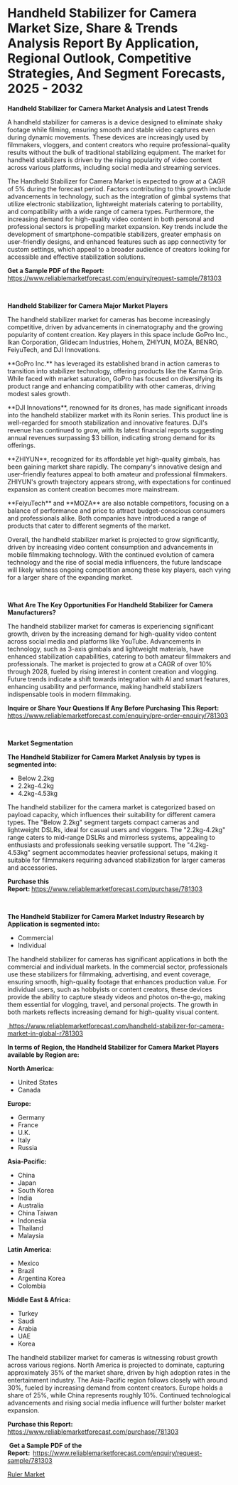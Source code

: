 <p><h1>Handheld Stabilizer for Camera Market Size, Share & Trends Analysis Report By Application, Regional Outlook, Competitive Strategies, And Segment Forecasts, 2025 - 2032</h1></p><p><strong>Handheld Stabilizer for Camera Market Analysis and Latest Trends</strong></p>
<p><p>A handheld stabilizer for cameras is a device designed to eliminate shaky footage while filming, ensuring smooth and stable video captures even during dynamic movements. These devices are increasingly used by filmmakers, vloggers, and content creators who require professional-quality results without the bulk of traditional stabilizing equipment. The market for handheld stabilizers is driven by the rising popularity of video content across various platforms, including social media and streaming services.</p><p>The Handheld Stabilizer for Camera Market is expected to grow at a CAGR of 5% during the forecast period. Factors contributing to this growth include advancements in technology, such as the integration of gimbal systems that utilize electronic stabilization, lightweight materials catering to portability, and compatibility with a wide range of camera types. Furthermore, the increasing demand for high-quality video content in both personal and professional sectors is propelling market expansion. Key trends include the development of smartphone-compatible stabilizers, greater emphasis on user-friendly designs, and enhanced features such as app connectivity for custom settings, which appeal to a broader audience of creators looking for accessible and effective stabilization solutions.</p></p>
<p><strong>Get a Sample PDF of the Report:&nbsp;</strong> <a href="https://www.reliablemarketforecast.com/enquiry/request-sample/781303?utm_campaign=2195&utm_medium=2&utm_source=Github&utm_content=ia&utm_term=07022025&utm_id=handheld-stabilizer-for-camera">https://www.reliablemarketforecast.com/enquiry/request-sample/781303</a></p>
<p>&nbsp;</p>
<p><strong>Handheld Stabilizer for Camera Major Market Players</strong></p>
<p><p>The handheld stabilizer market for cameras has become increasingly competitive, driven by advancements in cinematography and the growing popularity of content creation. Key players in this space include GoPro Inc., Ikan Corporation, Glidecam Industries, Hohem, ZHIYUN, MOZA, BENRO, FeiyuTech, and DJI Innovations.</p><p>**GoPro Inc.** has leveraged its established brand in action cameras to transition into stabilizer technology, offering products like the Karma Grip. While faced with market saturation, GoPro has focused on diversifying its product range and enhancing compatibility with other cameras, driving modest sales growth.</p><p>**DJI Innovations**, renowned for its drones, has made significant inroads into the handheld stabilizer market with its Ronin series. This product line is well-regarded for smooth stabilization and innovative features. DJI's revenue has continued to grow, with its latest financial reports suggesting annual revenues surpassing $3 billion, indicating strong demand for its offerings.</p><p>**ZHIYUN**, recognized for its affordable yet high-quality gimbals, has been gaining market share rapidly. The company's innovative design and user-friendly features appeal to both amateur and professional filmmakers. ZHIYUN's growth trajectory appears strong, with expectations for continued expansion as content creation becomes more mainstream.</p><p>**FeiyuTech** and **MOZA** are also notable competitors, focusing on a balance of performance and price to attract budget-conscious consumers and professionals alike. Both companies have introduced a range of products that cater to different segments of the market.</p><p>Overall, the handheld stabilizer market is projected to grow significantly, driven by increasing video content consumption and advancements in mobile filmmaking technology. With the continued evolution of camera technology and the rise of social media influencers, the future landscape will likely witness ongoing competition among these key players, each vying for a larger share of the expanding market.</p></p>
<p>&nbsp;</p>
<p><strong>What Are The Key Opportunities For Handheld Stabilizer for Camera Manufacturers?</strong></p>
<p><p>The handheld stabilizer market for cameras is experiencing significant growth, driven by the increasing demand for high-quality video content across social media and platforms like YouTube. Advancements in technology, such as 3-axis gimbals and lightweight materials, have enhanced stabilization capabilities, catering to both amateur filmmakers and professionals. The market is projected to grow at a CAGR of over 10% through 2028, fueled by rising interest in content creation and vlogging. Future trends indicate a shift towards integration with AI and smart features, enhancing usability and performance, making handheld stabilizers indispensable tools in modern filmmaking.</p></p>
<p><strong>Inquire or Share Your Questions If Any Before Purchasing This Report:</strong> <a href="https://www.reliablemarketforecast.com/enquiry/pre-order-enquiry/781303?utm_campaign=2195&utm_medium=2&utm_source=Github&utm_content=ia&utm_term=07022025&utm_id=handheld-stabilizer-for-camera">https://www.reliablemarketforecast.com/enquiry/pre-order-enquiry/781303</a></p>
<p>&nbsp;</p>
<p><strong>Market Segmentation</strong></p>
<p><strong>The Handheld Stabilizer for Camera Market Analysis by types is segmented into:</strong></p>
<p><ul><li>Below 2.2kg</li><li>2.2kg-4.2kg</li><li>4.2kg-4.53kg</li></ul></p>
<p><p>The handheld stabilizer for the camera market is categorized based on payload capacity, which influences their suitability for different camera types. The "Below 2.2kg" segment targets compact cameras and lightweight DSLRs, ideal for casual users and vloggers. The "2.2kg-4.2kg" range caters to mid-range DSLRs and mirrorless systems, appealing to enthusiasts and professionals seeking versatile support. The "4.2kg-4.53kg" segment accommodates heavier professional setups, making it suitable for filmmakers requiring advanced stabilization for larger cameras and accessories.</p></p>
<p><strong>Purchase this Report:&nbsp;</strong><a href="https://www.reliablemarketforecast.com/purchase/781303?utm_campaign=2195&utm_medium=2&utm_source=Github&utm_content=ia&utm_term=07022025&utm_id=handheld-stabilizer-for-camera">https://www.reliablemarketforecast.com/purchase/781303</a></p>
<p>&nbsp;</p>
<p><strong>The Handheld Stabilizer for Camera Market Industry Research by Application is segmented into:</strong></p>
<p><ul><li>Commercial</li><li>Individual</li></ul></p>
<p><p>The handheld stabilizer for cameras has significant applications in both the commercial and individual markets. In the commercial sector, professionals use these stabilizers for filmmaking, advertising, and event coverage, ensuring smooth, high-quality footage that enhances production value. For individual users, such as hobbyists or content creators, these devices provide the ability to capture steady videos and photos on-the-go, making them essential for vlogging, travel, and personal projects. The growth in both markets reflects increasing demand for high-quality visual content.</p></p>
<p><a href="https://www.reliablemarketforecast.com/handheld-stabilizer-for-camera-market-in-global-r781303?utm_campaign=2195&utm_medium=2&utm_source=Github&utm_content=ia&utm_term=07022025&utm_id=handheld-stabilizer-for-camera">&nbsp;https://www.reliablemarketforecast.com/handheld-stabilizer-for-camera-market-in-global-r781303</a></p>
<p><strong>In terms of Region, the Handheld Stabilizer for Camera Market Players available by Region are:</strong></p>
<p>
    <p> <strong> North America: </strong>
        <ul>
            <li>United States</li>
            <li>Canada</li>
        </ul>
        </p> 
    <p> <strong> Europe: </strong>
        <ul>
            <li>Germany</li>
            <li>France</li>
            <li>U.K.</li>
            <li>Italy</li>
            <li>Russia</li>
        </ul>
        </p> 
    <p> <strong> Asia-Pacific: </strong>
        <ul>
            <li>China</li>
            <li>Japan</li>
            <li>South Korea</li>
            <li>India</li>
            <li>Australia</li>
            <li>China Taiwan</li>
            <li>Indonesia</li>
            <li>Thailand</li>
            <li>Malaysia</li>
        </ul>
        </p> 
    <p> <strong> Latin America: </strong>
        <ul>
            <li>Mexico</li>
            <li>Brazil</li>
            <li>Argentina Korea</li>
            <li>Colombia</li>
        </ul>
        </p> 
    <p> <strong> Middle East & Africa: </strong>
        <ul>
            <li>Turkey</li>
            <li>Saudi</li>
            <li>Arabia</li>
            <li>UAE</li>
            <li>Korea</li>
        </ul>
    </p>
    </p>
<p><p>The handheld stabilizer market for cameras is witnessing robust growth across various regions. North America is projected to dominate, capturing approximately 35% of the market share, driven by high adoption rates in the entertainment industry. The Asia-Pacific region follows closely with around 30%, fueled by increasing demand from content creators. Europe holds a share of 25%, while China represents roughly 10%. Continued technological advancements and rising social media influence will further bolster market expansion.</p></p>
<p><strong>Purchase this Report: </strong><a href="https://www.reliablemarketforecast.com/purchase/781303?utm_campaign=2195&utm_medium=2&utm_source=Github&utm_content=ia&utm_term=07022025&utm_id=handheld-stabilizer-for-camera">https://www.reliablemarketforecast.com/purchase/781303</a></p>
<p>&nbsp;<strong>Get a Sample PDF of the Report:&nbsp;&nbsp;</strong><a href="https://www.reliablemarketforecast.com/enquiry/request-sample/781303?utm_campaign=2195&utm_medium=2&utm_source=Github&utm_content=ia&utm_term=07022025&utm_id=handheld-stabilizer-for-camera">https://www.reliablemarketforecast.com/enquiry/request-sample/781303</a></p>
<p><strong></strong></p>
<p><p><a href="https://github.com/seanmcma708/Market-Research-Report-List-1/blob/main/ruler-market.md?utm_campaign=2195&utm_medium=2&utm_source=Github&utm_content=ia&utm_term=07022025&utm_id=handheld-stabilizer-for-camera">Ruler Market</a></p></p>